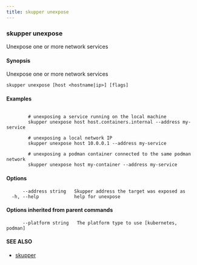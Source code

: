 ```yaml
---
title: skupper unexpose
---
```

### skupper unexpose

Unexpose one or more network services

#### Synopsis

Unexpose one or more network services

```
skupper unexpose [host <hostname|ip>] [flags]
```

#### Examples

```

        # unexposing a service running on the local machine
        skupper unexpose host host.containers.internal --address my-service

        # unexposing a local network IP
        skupper unexpose host 10.0.0.1 --address my-service

        # unexposing a podman container connected to the same podman network
        skupper unexpose host my-container --address my-service
```

#### Options

```
      --address string   Skupper address the target was exposed as
  -h, --help             help for unexpose
```

#### Options inherited from parent commands

```
      --platform string   The platform type to use [kubernetes, podman]
```

#### SEE ALSO

* [skupper](index.html) 

<!-- ###### Auto generated by spf13/cobra on 29-May-2024
 -->